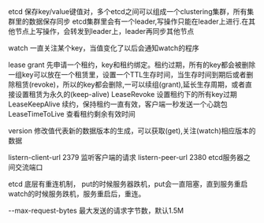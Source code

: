 


etcd 保存key/value键值对，多个etcd之间可以组成一个clustering集群，所有集群里的数据保存同步
etcd集群里会有一个leader,写操作只能在leader上进行.在其他节点上写操作，会转发到leader上，leader再同步其他节点

watch
	一直关注某个key，当值变化了以后会通知watch的程序

lease
    grant 先申请一个租约，key和租约绑定。租约过期，所有的key都会被删除
	一组key可以放在一个租赁里，设置一个TTL生存时间，当生存时间到期后或者删除租赁(revoke)，所以的key都会删除,一可以续组(grant),延长生存周期，或者直接设置租赁为永久的(keep-alive)
    LeaseRevoke 设置租约下的所有key过期
    LeaseKeepAlive 续约，保持租约一直有效，客户端一秒发送一个心跳包
    LeaseTimeToLive 查看租约剩余有效时间

version
	修改值代表新的数据版本的生成，可以获取(get),关注(watch)相应版本的数据



listern-client-url 2379 监听客户端的请求
listern-peer-url 2380 etcd服务器之间交流端口


etcd 底层有重连机制，
   put的时候服务器跌机，put会一直阻塞，直到服务重启
   watch的时候服务跌机，服务重启后，重连。


--max-request-bytes 最大发送的请求字节数，默认1.5M

